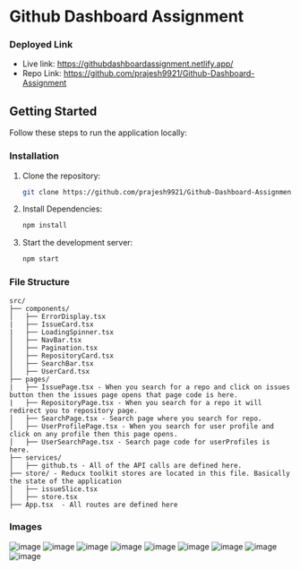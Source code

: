# Github Dashboard Assignment

### Deployed Link

- Live link: https://githubdashboardassignment.netlify.app/
- Repo Link: https://github.com/prajesh9921/Github-Dashboard-Assignment

## Getting Started

Follow these steps to run the application locally:

### Installation

1. Clone the repository:

   ```bash
   git clone https://github.com/prajesh9921/Github-Dashboard-Assignment.git

   ```

2. Install Dependencies:

   ```bash
   npm install

   ```

3. Start the development server:
   ```bash
   npm start
   ```

### File Structure

```
src/
├── components/
│   ├── ErrorDisplay.tsx
|   ├── IssueCard.tsx
|   ├── LoadingSpinner.tsx
│   ├── NavBar.tsx
│   ├── Pagination.tsx
│   ├── RepositoryCard.tsx
│   ├── SearchBar.tsx
│   ├── UserCard.tsx
├── pages/
|   ├── IssuePage.tsx - When you search for a repo and click on issues button then the issues page opens that page code is here.
|   ├── RepositoryPage.tsx - When you search for a repo it will redirect you to repository page.
│   ├── SearchPage.tsx - Search page where you search for repo.
│   ├── UserProfilePage.tsx - When you search for user profile and click on any profile then this page opens.
│   ├── UserSearchPage.tsx - Search page code for userProfiles is here.
├── services/
│   ├── github.ts - All of the API calls are defined here.
├── store/ - Reducx toolkit stores are located in this file. Basically the state of the application
│   ├── issueSlice.tsx
│   ├── store.tsx
├── App.tsx  - All routes are defined here
```

### Images

![image](https://github.com/user-attachments/assets/52c0e232-79c9-46a0-96b4-f91f2e5c227a)
![image](https://github.com/user-attachments/assets/482b34d6-ec51-4105-aa4a-3055ecc70c9b)
![image](https://github.com/user-attachments/assets/34cad104-0990-411b-b171-65281463be44)
![image](https://github.com/user-attachments/assets/75017a88-9779-4113-85ab-57b91ce0f6e3)
![image](https://github.com/user-attachments/assets/7b8854bd-fb4e-4455-b618-a8e71bba5bb0)
![image](https://github.com/user-attachments/assets/7f2d94ba-5a82-4a3f-a194-4c6cfe765422)
![image](https://github.com/user-attachments/assets/460a0a6c-e1a7-402a-82b9-acf0ac9011d3)
![image](https://github.com/user-attachments/assets/dee1dfe8-9535-458d-8f37-137f862f6c63)
![image](https://github.com/user-attachments/assets/1ec51b78-5d64-41f2-8048-f68fe9b45c27)
